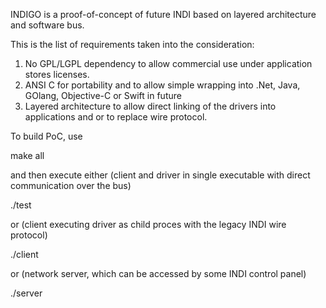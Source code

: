 INDIGO is a proof-of-concept of future INDI based on layered architecture and software bus.

This is the list of requirements taken into the consideration:

1. No GPL/LGPL dependency to allow commercial use under application stores licenses.
2. ANSI C for portability and to allow simple wrapping into .Net, Java, GOlang, Objective-C or Swift in future
3. Layered architecture to allow direct linking of the drivers into applications and or to replace wire protocol.

To build PoC, use

make all

and then execute either (client and driver in single executable with direct communication over the bus)

./test

or (client executing driver as child proces with the legacy INDI wire protocol)

./client

or (network server, which can be accessed by some INDI control panel)

./server


